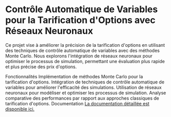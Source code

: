# Contrôle Automatique de Variables pour la Tarification d'Options avec Réseaux Neuronaux

Ce projet vise à améliorer la précision de la tarification d'options en utilisant des techniques de contrôle automatique de variables avec des méthodes Monte Carlo. Nous explorons l'intégration de réseaux neuronaux pour optimiser le processus de simulation, permettant une évaluation plus rapide et plus précise des prix d'options.

Fonctionnalités
Implémentation de méthodes Monte Carlo pour la tarification d'options.
Intégration de techniques de contrôle automatique de variables pour améliorer l'efficacité des simulations.
Utilisation de réseaux neuronaux pour modéliser et optimiser les processus de simulation.
Analyse comparative des performances par rapport aux approches classiques de tarification d'options.
Documentation
[La documentation détaillée est disponible ici.](https://hal.univ-grenoble-alpes.fr/hal-02891798) 
